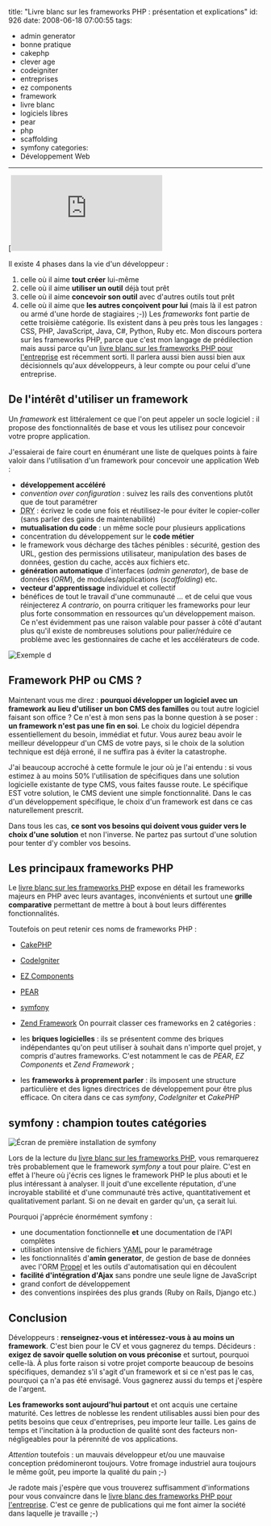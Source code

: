 title: "Livre blanc sur les frameworks PHP : présentation et explications"
id: 926
date: 2008-06-18 07:00:55
tags:
- admin generator
- bonne pratique
- cakephp
- clever age
- codeigniter
- entreprises
- ez components
- framework
- livre blanc
- logiciels libres
- pear
- php
- scaffolding
- symfony
categories:
- Développement Web
---

[![Couverture du livre blanc «Frameworks PHP pour l\](https://oncletom.io/images/2008/06/couverture-livre-blanc.png "Couverture du livre blanc «Frameworks PHP pour l\")](http://www.clever-age.com/veille/publications/livres-blancs/livre-blanc-frameworks-php-pour-l-entreprise.html)

Il existe 4 phases dans la vie d'un développeur :

1.  celle où il aime **tout créer** lui-même
2.  celle où il aime **utiliser un outil** déjà tout prêt
3.  celle où il aime **concevoir son outil** avec d'autres outils tout prêt
4.  celle où il aime que **les autres conçoivent pour lui** (mais là il est patron ou armé d'une horde de stagiaires ;-))
Les _frameworks_ font partie de cette troisième catégorie. Ils existent dans à peu près tous les langages : CSS, PHP, JavaScript, Java, C#, Python, Ruby etc.
Mon discours portera sur les frameworks PHP, parce que c'est mon langage de prédilection mais aussi parce qu'un [livre blanc sur les frameworks PHP pour l'entreprise](http://www.clever-age.com/veille/publications/livres-blancs/livre-blanc-frameworks-php-pour-l-entreprise.html) est récemment sorti. Il parlera aussi bien aussi bien aux décisionnels qu'aux développeurs, à leur compte ou pour celui d'une entreprise.
<!--more-->

## De l'intérêt d'utiliser un framework

Un _framework_ est littéralement ce que l'on peut appeler un socle logiciel : il propose des fonctionnalités de base et vous les utilisez pour concevoir votre propre application.

J'essaierai de faire court en énumérant une liste de quelques points à faire valoir dans l'utilisation d'un framework pour concevoir une application Web :

*   **développement accéléré**
*   _convention over configuration_ : suivez les rails des conventions plutôt que de tout paramétrer
*   <acronym title="Don't Repeat Yourself">DRY</acronym> : écrivez le code une fois et réutilisez-le pour éviter le copier-coller (sans parler des gains de maintenabilité)
*   **mutualisation du code** : un même socle pour plusieurs applications
*   concentration du développement sur le **code métier**
*   le framework vous décharge des tâches pénibles : sécurité, gestion des URL, gestion des permissions utilisateur, manipulation des bases de données, gestion du cache, accès aux fichiers etc.
*   **génération automatique** d'interfaces (_admin generator_), de base de données (_ORM_), de modules/applications (_scaffolding_) etc.
*   **vecteur d'apprentissage** individuel et collectif
*   bénéfices de tout le travail d'une communauté ... et de celui que vous réinjecterez
_A contrario_, on pourra critiquer les frameworks pour leur plus forte consommation en ressources qu'un développement maison.
Ce n'est évidemment pas une raison valable pour passer à côté d'autant plus qu'il existe de nombreuses solutions pour palier/réduire ce problème avec les gestionnaires de cache et les accélérateurs de code.

![Exemple d](https://oncletom.io/images/2008/06/exemple-application-symfony.png "Exemple d")

## Framework PHP ou CMS ?

Maintenant vous me direz : **pourquoi développer un logiciel avec un framework au lieu d'utiliser un bon CMS des familles** ou tout autre logiciel faisant son office ?
Ce n'est à mon sens pas la bonne question à se poser : **un framework n'est pas une fin en soi**. Le choix du logiciel dépendra essentiellement du besoin, immédiat et futur. Vous aurez beau avoir le meilleur développeur d'un CMS de votre pays, si le choix de la solution technique est déjà erroné, il ne suffira pas à éviter la catastrophe.

J'ai beaucoup accroché à cette formule le jour où je l'ai entendu : si vous estimez à au moins 50% l'utilisation de spécifiques dans une solution logicielle existante de type CMS, vous faites fausse route. Le spécifique EST votre solution, le CMS devient une simple fonctionnalité.
Dans le cas d'un développement spécifique, le choix d'un framework est dans ce cas naturellement prescrit.

Dans tous les cas, **ce sont vos besoins qui doivent vous guider vers le choix d'une solution** et non l'inverse. Ne partez pas surtout d'une solution pour tenter d'y combler vos besoins.

## Les principaux frameworks PHP

Le [livre blanc sur les frameworks PHP](http://www.clever-age.com/veille/publications/livres-blancs/livre-blanc-frameworks-php-pour-l-entreprise.html) expose en détail les frameworks majeurs en PHP avec leurs avantages, inconvénients et surtout une **grille comparative** permettant de mettre à bout à bout leurs différentes fonctionnalités.

Toutefois on peut retenir ces noms de frameworks PHP :

*   [CakePHP](http://cakephp.org/)
*   [CodeIgniter](http://codeigniter.com/)
*   [EZ Components](http://ez.no/fr/ezcomponents)
*   [PEAR](http://pear.php.net/)
*   [symfony](http://www.symfony-project.org/)
*   [Zend Framework](http://framework.zend.com/)
On pourrait classer ces frameworks en 2 catégories :

*   les **briques logicielles** : ils se présentent comme des briques indépendantes qu'on peut utiliser à souhait dans n'importe quel projet, y compris d'autres frameworks. C'est notamment le cas de _PEAR_, _EZ Components_ et _Zend Framework_ ;
*   les **frameworks à proprement parler** : ils imposent une structure particulière et des lignes directrices de développement pour être plus efficace. On citera dans ce cas _symfony_, _CodeIgniter_ et _CakePHP_

## symfony : champion toutes catégories

![Écran de première installation de symfony](https://oncletom.io/images/2008/06/symfony-first-install.gif "Écran de première installation de symfony")

Lors de la lecture du [livre blanc sur les frameworks PHP](http://www.clever-age.com/veille/publications/livres-blancs/livre-blanc-frameworks-php-pour-l-entreprise.html), vous remarquerez très probablement que le framework _symfony_ a tout pour plaire. C'est en effet à l'heure où j'écris ces lignes le framework PHP le plus abouti et le plus intéressant à analyser.
Il jouit d'une excellente réputation, d'une incroyable stabilité et d'une communauté très active, quantitativement et qualitativement parlant. Si on ne devait en garder qu'un, ça serait lui.

Pourquoi j'apprécie énormément symfony :

*   une documentation fonctionnelle **et** une documentation de l'API complètes
*   utilisation intensive de fichiers <acronym title="Yet Another Markup Language">YAML</acronym> pour le paramétrage
*   les fonctionnalités d'**amin generator**, de gestion de base de données avec l'ORM [Propel](http://propel.phpdb.org/) et les outils d'automatisation qui en découlent
*   **facilité d'intégration d'Ajax** sans pondre une seule ligne de JavaScript
*   grand confort de développement
*   des conventions inspirées des plus grands (Ruby on Rails, Django etc.)

## Conclusion

Développeurs : **renseignez-vous et intéressez-vous à au moins un framework**. C'est bien pour le CV et vous gagnerez du temps.
Décideurs : **exigez de savoir quelle solution on vous préconise** et surtout, pourquoi celle-là. À plus forte raison si votre projet comporte beaucoup de besoins spécifiques, demandez s'il s'agit d'un framework et si ce n'est pas le cas, pourquoi ça n'a pas été envisagé. Vous gagnerez aussi du temps et j'espère de l'argent.

**Les frameworks sont aujourd'hui partout** et ont acquis une certaine maturité. Ces lettres de noblesse les rendent utilisables aussi bien pour des petits besoins que ceux d'entreprises, peu importe leur taille. Les gains de temps et l'incitation à la production de qualité sont des facteurs non-négligeables pour la pérennité de vos applications.

_Attention_ toutefois : un mauvais développeur et/ou une mauvaise conception prédomineront toujours. Votre fromage industriel aura toujours le même goût, peu importe la qualité du pain ;-)

Je radote mais j'espère que vous trouverez suffisamment d'informations pour vous convaincre dans le [livre blanc des frameworks PHP pour l'entreprise](http://www.clever-age.com/veille/publications/livres-blancs/livre-blanc-frameworks-php-pour-l-entreprise.html). C'est ce genre de publications qui me font aimer la société dans laquelle je travaille ;-)